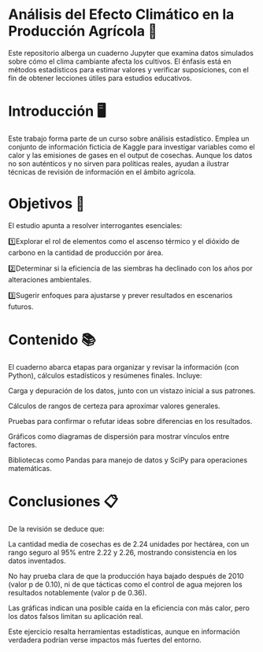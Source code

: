 # Análisis del Efecto Climático en la Producción Agrícola 🌾
Este repositorio alberga un cuaderno Jupyter que examina datos simulados sobre cómo el clima cambiante afecta los cultivos. El énfasis está en métodos estadísticos para estimar valores y verificar suposiciones, con el fin de obtener lecciones útiles para estudios educativos.

# Introducción 🖥
Este trabajo forma parte de un curso sobre análisis estadístico. Emplea un conjunto de información ficticia de Kaggle para investigar variables como el calor y las emisiones de gases en el output de cosechas. Aunque los datos no son auténticos y no sirven para políticas reales, ayudan a ilustrar técnicas de revisión de información en el ámbito agrícola.

# Objetivos 📑
El estudio apunta a resolver interrogantes esenciales:

1️⃣Explorar el rol de elementos como el ascenso térmico y el dióxido de carbono en la cantidad de producción por área.

2️⃣Determinar si la eficiencia de las siembras ha declinado con los años por alteraciones ambientales.

3️⃣Sugerir enfoques para ajustarse y prever resultados en escenarios futuros.

# Contenido 📚
El cuaderno abarca etapas para organizar y revisar la información (con Python), cálculos estadísticos y resúmenes finales. Incluye:

Carga y depuración de los datos, junto con un vistazo inicial a sus patrones.

Cálculos de rangos de certeza para aproximar valores generales.

Pruebas para confirmar o refutar ideas sobre diferencias en los resultados.

Gráficos como diagramas de dispersión para mostrar vínculos entre factores.

Bibliotecas como Pandas para manejo de datos y SciPy para operaciones matemáticas.

# Conclusiones 📋
De la revisión se deduce que:

La cantidad media de cosechas es de 2.24 unidades por hectárea, con un rango seguro al 95% entre 2.22 y 2.26, mostrando consistencia en los datos inventados.

No hay prueba clara de que la producción haya bajado después de 2010 (valor p de 0.10), ni de que tácticas como el control de agua mejoren los resultados notablemente (valor p de 0.36).

Las gráficas indican una posible caída en la eficiencia con más calor, pero los datos falsos limitan su aplicación real.

Este ejercicio resalta herramientas estadísticas, aunque en información verdadera podrían verse impactos más fuertes del entorno.
